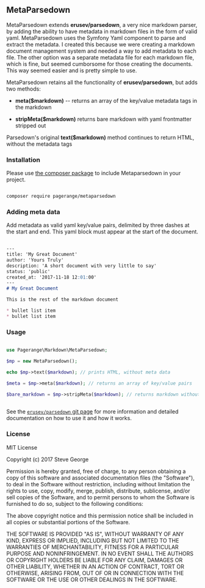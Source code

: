## MetaParsedown

MetaParsedown extends **erusev/parsedown**, a very nice markdown parser, by adding the ability to have metadata in markdown files in the form of valid yaml.  MetaParsedown uses the Symfony Yaml component to parse and extract the metadata.  I created this because we were creating a markdown document management system and needed a way to add metadata to each file.  The other option was a separate metadata file for each markdown file, which is fine, but seemed cumborsome for those creating the documents.  This way seemed easier and is pretty simple to use.

MetaParsedown retains all the functionality of **erusev/parsedown**, but adds two methods:

* **meta($markdown)** -- returns an array of the key/value metadata tags in the markdown

* **stripMeta($markdown)** returns bare markdown with yaml frontmatter stripped out

Parsedown's original **text($markdown)** method continues to return HTML, without the metadata tags

### Installation

Please use [the composer package](https://packagist.org/packages/pagerange/metaparsedown) to include Metaparsedown in your project.

```bash

composer require pagerange/metaparsedown

```

### Adding meta data

Add metadata as valid yaml key/value pairs, delimited by three dashes at the start and end.  This yaml block must appear at the start of the document.  

```markdown
    
---
title: 'My Great Document'
author: 'Yours Truly'
description: 'A short document with very little to say'
status: 'public'
created_at: '2017-11-18 12:01:00'
---
# My Great Document

This is the rest of the markdown document

* bullet list item
* bullet list item

```

### Usage

``` php

use Pagerange\Markdown\MetaParsedown;

$mp = new MetaParsedown(); 

echo $mp->text($markdown); // prints HTML, without meta data

$meta = $mp->meta($markdown); // returns an array of key/value pairs

$bare_markdown = $mp->stripMeta($markdown); // returns markdown without yaml block
  
```

See the [`erusev/parsedown` git page](https://github.com/erusev/parsedown) for more information and detailed documentation on how to use it and how it works.

### License

MIT License

Copyright (c) 2017 Steve George

Permission is hereby granted, free of charge, to any person obtaining a copy
of this software and associated documentation files (the "Software"), to deal
in the Software without restriction, including without limitation the rights
to use, copy, modify, merge, publish, distribute, sublicense, and/or sell
copies of the Software, and to permit persons to whom the Software is
furnished to do so, subject to the following conditions:

The above copyright notice and this permission notice shall be included in all
copies or substantial portions of the Software.

THE SOFTWARE IS PROVIDED "AS IS", WITHOUT WARRANTY OF ANY KIND, EXPRESS OR
IMPLIED, INCLUDING BUT NOT LIMITED TO THE WARRANTIES OF MERCHANTABILITY,
FITNESS FOR A PARTICULAR PURPOSE AND NONINFRINGEMENT. IN NO EVENT SHALL THE
AUTHORS OR COPYRIGHT HOLDERS BE LIABLE FOR ANY CLAIM, DAMAGES OR OTHER
LIABILITY, WHETHER IN AN ACTION OF CONTRACT, TORT OR OTHERWISE, ARISING FROM,
OUT OF OR IN CONNECTION WITH THE SOFTWARE OR THE USE OR OTHER DEALINGS IN THE
SOFTWARE.





